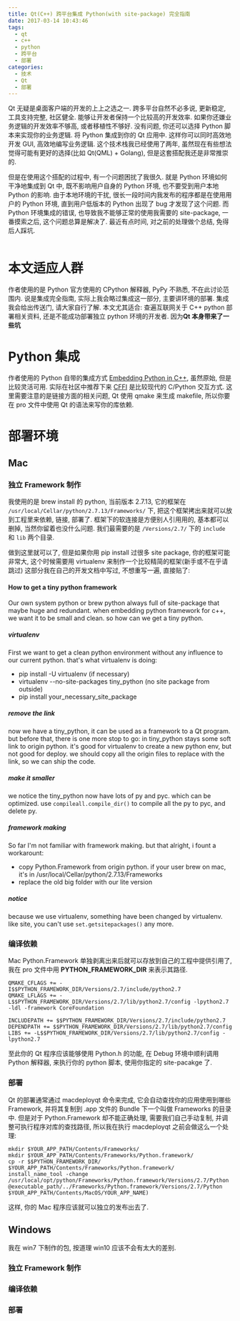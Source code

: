 ```yaml
---
title: Qt(C++) 跨平台集成 Python(with site-package) 完全指南
date: 2017-03-14 10:43:46
tags:
  - qt
  - c++ 
  - python
  - 跨平台
  - 部署
categories:
  - 技术
  - Qt
  - 部署
---
```


Qt 无疑是桌面客户端的开发的上上之选之一. 跨多平台自然不必多说, 更新稳定, 工具支持完整, 社区健全. 能够让开发者保持一个比较高的开发效率. 如果你还嫌业务逻辑的开发效率不够高, 或者移植性不够好. 没有问题, 你还可以选择 Python 脚本来实现你的业务逻辑. 将 Python 集成到你的 Qt 应用中. 这样你可以同时高效地开发 GUI, 高效地编写业务逻辑. 这个技术栈我已经使用了两年, 虽然现在有些想法觉得可能有更好的选择(比如 Qt(QML) + Golang), 但是这套搭配我还是非常推崇的.

但是在使用这个搭配的过程中, 有一个问题困扰了我很久. 就是 Python 环境如何干净地集成到 Qt 中, 既不影响用户自身的 Python 环境, 也不要受到用户本地 Python 的影响. 由于本地环境的干扰, 很长一段时间内我发布的程序都是在使用用户的 Python 环境, 直到用户低版本的 Python 出现了 bug 才发现了这个问题. 而 Python 环境集成的错误, 也导致我不能够正常的使用我需要的 site-package, 一番摸索之后, 这个问题总算是解决了. 最近有点时间, 对之前的处理做个总结, 免得后人踩坑.

<!--more-->
![]()

# 本文适应人群
作者使用的是 Python 官方使用的 CPython 解释器, PyPy 不熟悉, 不在此讨论范围内. 说是集成完全指南, 实际上我会略过集成这一部分, 主要讲环境的部署. 集成我会给出传送门, 请大家自行了解. 本文尤其适合: 查遍互联网关于 C++ python 部署相关资料, 还是不能成功部署独立 python 环境的开发者. 因为**Qt 本身带来了一些坑**

# Python 集成
作者使用的 Python 自带的集成方式 [Embedding Python in C++](https://docs.python.org/2.7/extending/embedding.html#embedding-python-in-c), 虽然原始, 但是比较灵活可用. 实际在社区中推荐下来 [CFFI](http://cffi.readthedocs.io/en/latest/index.html) 是比较现代的 C/Python 交互方式. 这里需要注意的是链接方面的相关问题, Qt 使用 qmake 来生成 makefile, 所以你要在 pro 文件中使用 Qt 的语法来写你的库依赖.

# 部署环境
## Mac
### 独立 Framework 制作
我使用的是 brew install 的 python, 当前版本 2.7.13, 它的框架在 `/usr/local/Cellar/python/2.7.13/Frameworks/` 下, 把这个框架拷出来就可以放到工程里来依赖, 链接, 部署了. 框架下的软连接是方便别人引用用的, 基本都可以删掉, 当然你留着也没什么问题. 我们最需要的是 `/Versions/2.7/` 下的 `include` 和 `lib` 两个目录.

做到这里就可以了, 但是如果你用 pip install 过很多 site package, 你的框架可能非常大, 这个时候需要用 virtualenv 来制作一个比较精简的框架(新手或不在乎请跳过) 这部分我在自己的开发文档中写过, 不想重写一遍, 直接贴了:

> 
#### How to get a tiny python framework
Our own system python or brew python always full of site-package that maybe huge and redundant. when embedding python framework for c++, we want it to be small and clean. so how can we get a tiny python.
>
##### virtualenv
First we want to get a clean python environment without any influence to  our current python. that's what virtualenv is doing:
- pip install -U virtualenv (if necessary)
- virtualenv --no-site-packages tiny_python (no site package from outside)
- pip install your_necessary_site_package
>
##### remove the link
now we have a tiny_python, it can be used as a framework to a Qt program. but before that, there is one more stop to go:
in tiny_python stays some soft link to origin python. it's good for virtualenv to create a new python env, but not good for deploy. we should copy all the origin files to replace with the link, so we can ship the code.
>
##### make it smaller
we notice the tiny_python now have lots of py and pyc. which can be optimized. use `compileall.compile_dir()` to compile all the py to pyc, and delete py.
>
##### framework making
So far I'm not familiar with framework making. but that alright, i fount a workarount:
>
- copy Python.Framework from origin python. if your user brew on mac, it's in /usr/local/Cellar/python/2.7.13/Frameworks
- replace the old big folder with our lite version
>
##### notice
because we use virtualenv, something have been changed by virtualenv. like site, you can't use `set.getsitepackages()` any more.

### 编译依赖
Mac Python.Framework 单独剥离出来后就可以存放到自己的工程中提供引用了, 我在 pro 文件中用 **PYTHON_FRAMEWORK_DIR** 来表示其路径.
```
QMAKE_CFLAGS += -I$$PYTHON_FRAMEWORK_DIR/Versions/2.7/include/python2.7
QMAKE_LFLAGS += -L$$PYTHON_FRAMEWORK_DIR/Versions/2.7/lib/python2.7/config -lpython2.7 -ldl -framework CoreFoundation

INCLUDEPATH += $$PYTHON_FRAMEWORK_DIR/Versions/2.7/include/python2.7
DEPENDPATH += $$PYTHON_FRAMEWORK_DIR/Versions/2.7/lib/python2.7/config
LIBS += -L$$PYTHON_FRAMEWORK_DIR/Versions/2.7/lib/python2.7/config -lpython2.7
```
至此你的 Qt 程序应该能够使用 Python.h 的功能, 在 Debug 环境中顺利调用 Python 解释器, 来执行你的 python 脚本, 使用你指定的 site-pacakge 了.

### 部署
Qt 的部署通常通过 macdeployqt 命令来完成, 它会自动查找你的应用使用到哪些 Framework, 并将其复制到 .app 文件的 Bundle 下一个叫做 Frameworks 的目录中. 
但是对于 Python.Framework 却不能正确处理, 需要我们自己手动复制, 并调整可执行程序对库的查找路径, 所以我在执行 macdeployqt 之前会做这么一个处理:
```
mkdir $YOUR_APP_PATH/Contents/Frameworks/
mkdir $YOUR_APP_PATH/Contents/Frameworks/Python.framework/
cp -r $$PYTHON_FRAMEWORK_DIR/ $YOUR_APP_PATH/Contents/Frameworks/Python.framework/
install_name_tool -change /usr/local/opt/python/Frameworks/Python.framework/Versions/2.7/Python @executable_path/../Frameworks/Python.framework/Versions/2.7/Python $YOUR_APP_PATH/Contents/MacOS/YOUR_APP_NAME)
```

这样, 你的 Mac 程序应该就可以独立的发布出去了.

## Windows
我在 win7 下制作的包, 按道理 win10 应该不会有太大的差别.

### 独立 Framework 制作
### 编译依赖
### 部署

